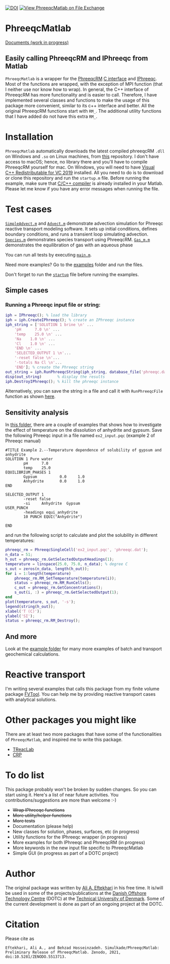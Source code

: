 [![DOI](https://zenodo.org/badge/187366776.svg)](https://zenodo.org/badge/latestdoi/187366776)
[![View PhreeqcMatlab on File Exchange](https://www.mathworks.com/matlabcentral/images/matlab-file-exchange.svg)](https://se.mathworks.com/matlabcentral/fileexchange/99394-phreeqcmatlab)
# PhreeqcMatlab
[Documents (work in progress)](https://github.com/simulkade/PhreeqcMatlab/wiki)

## Easily calling PhreeqcRM and IPhreeqc from Matlab  
`PhreeqcMatlab` is a wrapper for the [PhreeqcRM](https://www.usgs.gov/software/phreeqc-version-3) [C interface](https://wwwbrr.cr.usgs.gov/projects/GWC_coupled/phreeqcrm/_r_m__interface___c_8h.html) and [IPhreeqc](https://wwwbrr.cr.usgs.gov/projects/GWC_coupled/iphreeqc/IPhreeqc_8h.html). Most of the functions are wrapped, with the exception of MPI function (that I neither use nor know how to wrap). In general, the C++ interface of PhreeqcRM has more functionality and is easier to call. Therefore, I have implemented several classes and functions to make the usage of this package more convenient, similar to its c++ interface and better. All the original PhreeqcRM functions start with `RM_`. The additional utility functions that I have added do not have this extra `RM_`.

# Installation
`PhreeqcMatlab` automatically downloads the latest compiled phreeqcRM `.dll` on Windows and `.so` on Linux machines, from [this](https://github.com/simulkade/PhreeqcRM) repository. I don't have access to macOS; hence, no library there and you'll have to compile PhreeqcRM yourself for mac. On Windows, you will need to have [Visual C++ Redistributable for VC 2019](https://www.microsoft.com/en-us/download/details.aspx?id=48145) installed. All you need to do is to download or clone this repository and run the `startup.m` file. Before running the example, make sure that [C/C++ compiler](https://www.mathworks.com/matlabcentral/fileexchange/52848-matlab-support-for-mingw-w64-c-c-compiler) is already installed in your Matlab. Please let me know if you have any error messages when running the file.  

# Test cases

[`SimpleAdvect.m`](SimpleAdvect.m) and [`Advect.m`](Advect.m) demonstrate advection simulation for Phreeqc reactive transport modeling software. It sets up initial conditions, defines boundary conditions, and runs a transient loop simulating advection.
[`Species.m`](Species.m) demonstrates species transport using PhreeqcRM.
[`Gas_m.m`](Gas_m.m) demonstrates the equilibration of gas with an aqueous phase

You can run all tests by executing [`main.m`](main.m).

Need more examples? Go to the [examples](basetest) folder and run the files. 

Don't forget to run the [`startup`](startup.m) file before running the examples.  

## Simple cases
### Running a Phreeqc input file or string:
```matlab
iph = IPhreeqc(); % load the library
iph = iph.CreateIPhreeqc(); % create an IPhreeqc instance
iph_string = ['SOLUTION 1 brine \n' ...
    'pH      7.0 \n' ...
    'temp    25.0 \n' ...
    'Na    1.0 \n' ...
    'Cl    1.0 \n' ...
    'END \n' ...
    'SELECTED_OUTPUT 1 \n'...
    '-reset false \n'...
    '-totals Na Cl \n'...
    'END']; % create the Phreeqc string
out_string = iph.RunPhreeqcString(iph_string, database_file('phreeqc.dat')); % Run the string
disp(out_string)       % display the results
iph.DestroyIPhreeqc(); % kill the phreeqc instance
```  
Alternatively, you can save the string in a file and call it with `RunPhreeqcFile` function as shown [here](https://github.com/simulkade/PhreeqcMatlab/tree/master/examples/IPhreeqc).  

## Sensitivity analysis
In [this folder](https://github.com/simulkade/PhreeqcMatlab/tree/master/examples/batch), there are a couple of examples that shows how to investigate the effect of temperature on the dissolution of anhydrite and gypsum. Save the following Phreeqc input in a file named `ex2_input.pqc` (example 2 of Phreeqc manual) 
```phreeqc
#TITLE Example 2.--Temperature dependence of solubility of gypsum and anhydrite
SOLUTION 1 Pure water
        pH      7.0
        temp    25.0                
EQUILIBRIUM_PHASES 1
        Gypsum          0.0     1.0
        Anhydrite       0.0     1.0
END

SELECTED_OUTPUT 1
        -reset false
        -si     Anhydrite  Gypsum
USER_PUNCH
        -headings equi_anhydrite
        10 PUNCH EQUI("Anhydrite")

END
```  
and run the following script to calculate and plot the solubility in different temperatures:  
```matlab
phreeqc_rm = PhreeqcSingleCell('ex2_input.pqc', 'phreeqc.dat');
n_data = 51;
h_out = phreeqc_rm.GetSelectedOutputHeadings(1);
temperature = linspace(25.0, 75.0, n_data); % degree C
s_out = zeros(n_data, length(h_out));
for i = 1:length(temperature)
    phreeqc_rm.RM_SetTemperature(temperature(i));
    status = phreeqc_rm.RM_RunCells();
    c_out = phreeqc_rm.GetConcentrations();
    s_out(i, :) = phreeqc_rm.GetSelectedOutput(1);
end
plot(temperature, s_out, '-s');
legend(string(h_out));
xlabel('T (C)');
ylabel('SI');
status = phreeqc_rm.RM_Destroy();
```  

## And more
Look at the [example folder](https://github.com/simulkade/PhreeqcMatlab/tree/master/examples) for many more examples of batch and transport geochemical calculations.  

# Reactive transport
I'm writing several examples that calls this package from my finite volume package [FVTool](https://github.com/simulkade/FVTool). You can help me by providing reactive transport cases with analytical solutions.

# Other packages you might like
There are at least two more packages that have some of the functionalities of `PhreeqcMatlab`, and inspired me to write this package.

  + [TReacLab](https://github.com/TReacLab/TReacLab)
  + [CRP](https://github.com/nbengdahl/CRP)

# To do list
This package probably won't be broken by sudden changes. So you can start using it. Here's a list of near future activities. You contributions/suggestions are more than welcome :-)  

  + ~~Wrap IPhreeqc functions~~
  + ~~More utility/helper functions~~
  + ~~More tests~~
  + Documentation (please help)
  + New classes for solution, phases, surfaces, etc (in progress)
  + Utility functions for the IPhreeqc wrapper (in progress)
  + More examples for both IPhreeqc and PhreeqcRM (in progress)
  + More keywords in the new input file specific to PhreeqcMatlab
  + Simple GUI (in progress as part of a DOTC project)

# Author
The original package was written by [Ali A. Eftekhari](https://www.dtu.dk/english/Person/ali-akbar-eftekhari?id=112240&entity=profile) in his free time. It is/will be used in some of the projects/publications at the [Danish Offshore Technology Centre](https://offshore.dtu.dk/) (DOTC) at the [Technical University of Denmark](https://www.dtu.dk/). Some of the current development is done as part of an ongoing project at the DOTC.

# Citation
Please cite as
```
Eftekhari, Ali A., and Behzad Hosseinzadeh. Simulkade/PhreeqcMatlab: Preliminary Release of PhreeqcMatlab. Zenodo, 2021, doi:10.5281/ZENODO.5513713.
```
